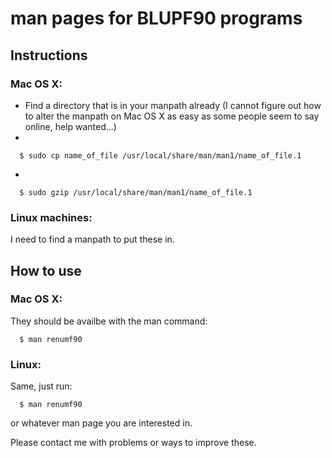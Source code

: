 # man pages for BLUPF90 programs

## Instructions

### Mac OS X:

- Find a directory that is in your manpath already (I cannot figure out how to 
alter the manpath on Mac OS X as easy as some people seem to say online, help wanted...)
- 
``` 
  $ sudo cp name_of_file /usr/local/share/man/man1/name_of_file.1
```
-
```
  $ sudo gzip /usr/local/share/man/man1/name_of_file.1
```

### Linux machines:

I need to find a manpath to put these in. 

## How to use

### Mac OS X:

They should be availbe with the man command:

```
  $ man renumf90
```

### Linux:

Same, just run:

```
  $ man renumf90
```

or whatever man page you are interested in.

Please contact me with problems or ways to improve these. 
